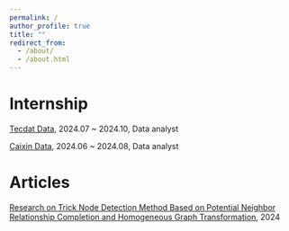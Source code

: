 ```yaml
---
permalink: /
author_profile: true
title: ""
redirect_from: 
  - /about/
  - /about.html
---
```


Internship
======
[Tecdat Data](https://tecdat.cn/), 2024.07 ~ 2024.10, Data analyst

[Caixin Data](https://www.ccxe.com.cn/), 2024.06 ~ 2024.08, Data analyst

Articles
======
[Research on Trick Node Detection Method Based on Potential Neighbor Relationship Completion and Homogeneous Graph Transformation](/_experience/HNNCF.pdf), 2024
